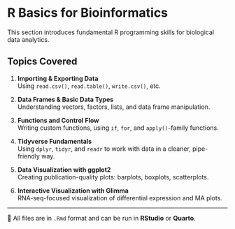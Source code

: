 # R Basics for Bioinformatics

This section introduces fundamental R programming skills for biological data analytics.

## Topics Covered

1. **Importing & Exporting Data**  
   Using `read.csv()`, `read.table()`, `write.csv()`, etc.

2. **Data Frames & Basic Data Types**  
   Understanding vectors, factors, lists, and data frame manipulation.

3. **Functions and Control Flow**  
   Writing custom functions, using `if`, `for`, and `apply()`-family functions.

4. **Tidyverse Fundamentals**  
   Using `dplyr`, `tidyr`, and `readr` to work with data in a cleaner, pipe-friendly way.

5. **Data Visualization with ggplot2**  
   Creating publication-quality plots: barplots, boxplots, scatterplots.

6. **Interactive Visualization with Glimma**  
   RNA-seq-focused visualization of differential expression and MA plots.

---

📘 All files are in `.Rmd` format and can be run in **RStudio** or **Quarto**.

